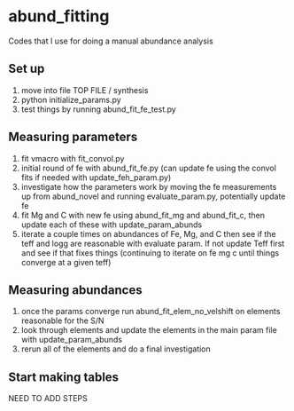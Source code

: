 # abund_fitting
Codes that I use for doing a manual abundance analysis

## Set up

1. move into file TOP FILE / synthesis
2. python initialize_params.py
3. test things by running abund_fit_fe_test.py

## Measuring parameters

1. fit vmacro with fit_convol.py
2. initial round of fe with abund_fit_fe.py (can update fe using the convol fits if needed with update_feh_param.py)
3. investigate how the parameters work by moving the fe measurements up from abund_novel and running evaluate_param.py, potentially update fe
4. fit Mg and C with new fe using abund_fit_mg and abund_fit_c, then update each of these with update_param_abunds
5. iterate a couple times on abundances of Fe, Mg, and C then see if the teff and logg are reasonable with evaluate param.  If not update Teff first and see if that fixes things (continuing to iterate on fe mg c until things converge at a given teff)

## Measuring abundances

1. once the params converge run abund_fit_elem_no_velshift on elements reasonable for the S/N
2. look through elements and update the elements in the main param file with update_param_abunds
3. rerun all of the elements and do a final investigation

## Start making tables

NEED TO ADD STEPS
